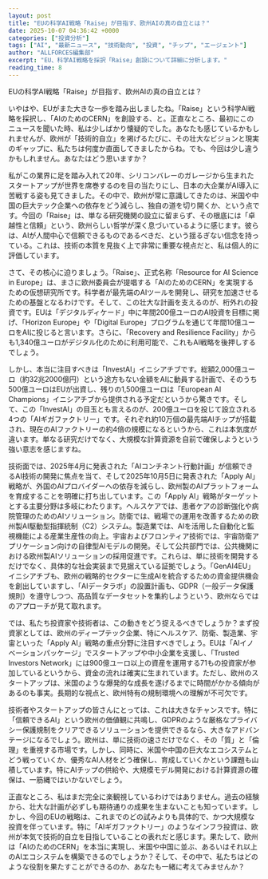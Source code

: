 ```yaml
---
layout: post
title: "EUの科学AI戦略「Raise」が目指す、欧州AIの真の自立とは？"
date: 2025-10-07 04:36:42 +0000
categories: ["投資分析"]
tags: ["AI", "最新ニュース", "技術動向", "投資", "チップ", "エージェント"]
author: "ALLFORCES編集部"
excerpt: "EU、科学AI戦略を採択「Raise」創設について詳細に分析します。"
reading_time: 8
---
```


EUの科学AI戦略「Raise」が目指す、欧州AIの真の自立とは？

いやはや、EUがまた大きな一歩を踏み出しましたね。「Raise」という科学AI戦略を採択し、「AIのためのCERN」を創設する、と。正直なところ、最初にこのニュースを聞いた時、私は少しばかり懐疑的でした。あなたも感じているかもしれませんが、欧州が「技術的自立」を掲げるたびに、その壮大なビジョンと現実のギャップに、私たちは何度か直面してきましたからね。でも、今回は少し違うかもしれません。あなたはどう思いますか？

私がこの業界に足を踏み入れて20年、シリコンバレーのガレージから生まれたスタートアップが世界を席巻するのを目の当たりにし、日本の大企業がAI導入に苦戦する姿も見てきました。その中で、欧州が常に意識してきたのは、米国や中国の巨大テック企業への依存をどう減らし、独自の道を切り開くか、という点です。今回の「Raise」は、単なる研究機関の設立に留まらず、その根底には「卓越性と信頼」という、欧州らしい哲学が深く息づいているように感じます。彼らは、AIが人間中心で信頼できるものであるべきだ、という揺るぎない信念を持っている。これは、技術の本質を見抜く上で非常に重要な視点だと、私は個人的に評価しています。

さて、その核心に迫りましょう。「Raise」、正式名称「Resource for AI Science in Europe」は、まさに欧州委員会が提唱する「AIのためのCERN」を実現するための仮想研究所です。科学者が最先端のAIツールを開発し、研究を加速させるための基盤となるわけです。そして、この壮大な計画を支えるのが、桁外れの投資です。EUは「デジタルディケード」中に年間200億ユーロのAI投資を目標に掲げ、「Horizon Europe」や「Digital Europe」プログラムを通じて年間10億ユーロをAIに投じると言います。さらに、「Recovery and Resilience Facility」からも1,340億ユーロがデジタル化のために利用可能で、これもAI戦略を後押しするでしょう。

しかし、本当に注目すべきは「InvestAI」イニシアチブです。総額2,000億ユーロ（約32兆2000億円）という途方もない金額をAIに動員する計画で、そのうち500億ユーロはEUが出資し、残りの1,500億ユーロは「European AI Champions」イニシアチブから提供される予定だというから驚きです。そして、この「InvestAI」の目玉とも言えるのが、200億ユーロを投じて設立される4つの「AIギガファクトリー」です。それぞれ約10万個の最先端AIチップが搭載され、現在のAIファクトリーの約4倍の規模になるというから、これは本気度が違います。単なる研究だけでなく、大規模な計算資源を自前で確保しようという強い意志を感じますね。

技術面では、2025年4月に発表された「AIコンチネント行動計画」が信頼できるAI技術の開発に焦点を当て、そして2025年10月5日に発表された「Apply AI」戦略が、外国のAIプロバイダーへの依存を減らし、欧州製のAIプラットフォームを育成することを明確に打ち出しています。この「Apply AI」戦略がターゲットとする主要分野は多岐にわたります。ヘルスケアでは、患者ケアの診断強化や病院管理のためのAIソリューション。防衛では、戦場での運用を改善するための欧州製AI駆動型指揮統制（C2）システム。製造業では、AIを活用した自動化と監視機能による産業生産性の向上。宇宙およびフロンティア技術では、宇宙防衛アプリケーション向けの自律型AIモデルの開発。そして公共部門では、公共機関における欧州製AIソリューションの採用促進です。これらは、単に技術を開発するだけでなく、具体的な社会実装まで見据えている証拠でしょう。「GenAI4EU」イニシアチブも、欧州の戦略的セクターに生成AIを統合するための資金提供機会を創出していますし、「AIデータラボ」の設置計画も、GDPR（一般データ保護規則）を遵守しつつ、高品質なデータセットを集約しようという、欧州ならではのアプローチが見て取れます。

では、私たち投資家や技術者は、この動きをどう捉えるべきでしょうか？まず投資家としては、欧州のディープテック企業、特にヘルスケア、防衛、製造業、宇宙といった「Apply AI」戦略の重点分野に注目すべきでしょう。EUは「AIイノベーションパッケージ」でスタートアップや中小企業を支援し、「Trusted Investors Network」には900億ユーロ以上の資産を運用する71もの投資家が参加しているというから、資金の流れは確実に生まれています。ただし、欧州のスタートアップは、米国のような爆発的な成長を遂げるまでに時間がかかる傾向があるのも事実。長期的な視点と、欧州特有の規制環境への理解が不可欠です。

技術者やスタートアップの皆さんにとっては、これは大きなチャンスです。特に「信頼できるAI」という欧州の価値観に共鳴し、GDPRのような厳格なプライバシー保護規制をクリアできるソリューションを提供できるなら、大きなアドバンテージになるでしょう。欧州は、単に技術の速さだけでなく、その「質」と「倫理」を重視する市場です。しかし、同時に、米国や中国の巨大なエコシステムとどう戦っていくか、優秀なAI人材をどう確保し、育成していくかという課題も山積しています。特にAIチップの供給や、大規模モデル開発における計算資源の確保は、一筋縄ではいかないでしょう。

正直なところ、私はまだ完全に楽観視しているわけではありません。過去の経験から、壮大な計画が必ずしも期待通りの成果を生まないことも知っています。しかし、今回のEUの戦略は、これまでのどの試みよりも具体的で、かつ大規模な投資を伴っています。特に「AIギガファクトリー」のようなインフラ投資は、欧州が本気で技術的自立を目指していることの表れだと感じます。果たして、欧州は「AIのためのCERN」を本当に実現し、米国や中国に並ぶ、あるいはそれ以上のAIエコシステムを構築できるのでしょうか？そして、その中で、私たちはどのような役割を果たすことができるのか、あなたも一緒に考えてみませんか？

